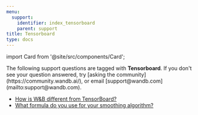 ```yaml
---
menu:
  support:
    identifier: index_tensorboard
    parent: support
title: Tensorboard
type: docs
---
```


import Card from '@site/src/components/Card';

<Card className="card-support-index">
  <p>The following support questions are tagged with <b>Tensorboard</b>. If you don't see 
your question answered, try [asking the community](https://community.wandb.ai/), 
or email [support@wandb.com](mailto:support@wandb.com).</p>
</Card>

- [How is W&B different from TensorBoard?](different_tensorboard.md)
- [What formula do you use for your smoothing algorithm?](formula_smoothing_algorithm.md)
